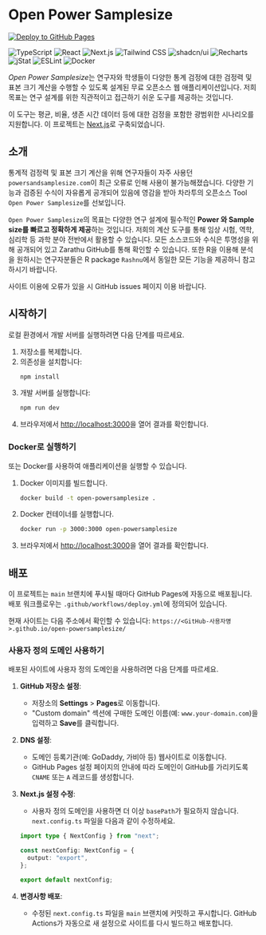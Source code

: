 # Open Power Samplesize

[![Deploy to GitHub Pages](https://github.com/zarathucorp/open-powersamplesize/actions/workflows/deploy.yml/badge.svg)](https://github.com/zarathucorp/open-powersamplesize/actions/workflows/deploy.yml)

<p align="left">
  <img src="https://img.shields.io/badge/TypeScript-007ACC?style=flat-square&logo=typescript&logoColor=white" alt="TypeScript"/>
  <img src="https://img.shields.io/badge/React-20232A?style=flat-square&logo=react&logoColor=61DAFB" alt="React"/>
  <img src="https://img.shields.io/badge/Next.js-000000?style=flat-square&logo=nextdotjs&logoColor=white" alt="Next.js"/>
  <img src="https://img.shields.io/badge/Tailwind_CSS-38B2AC?style=flat-square&logo=tailwind-css&logoColor=white" alt="Tailwind CSS"/>
  <img src="https://img.shields.io/badge/shadcn%2Fui-000000?style=flat-square" alt="shadcn/ui"/>
  <img src="https://img.shields.io/badge/Recharts-B42424?style=flat-square" alt="Recharts"/>
  <img src="https://img.shields.io/badge/jStat-3B82F6?style=flat-square" alt="jStat"/>
  <img src="https://img.shields.io/badge/ESLint-4B3263?style=flat-square&logo=eslint&logoColor=white" alt="ESLint"/>
  <img src="https://img.shields.io/badge/Docker-2496ED?style=flat-square&logo=docker&logoColor=white" alt="Docker"/>
</p>

*Open Power Samplesize*는 연구자와 학생들이 다양한 통계 검정에 대한 검정력 및 표본 크기 계산을 수행할 수 있도록 설계된 무료 오픈소스 웹 애플리케이션입니다. 저희 목표는 연구 설계를 위한 직관적이고 접근하기 쉬운 도구를 제공하는 것입니다.

이 도구는 평균, 비율, 생존 시간 데이터 등에 대한 검정을 포함한 광범위한 시나리오를 지원합니다. 이 프로젝트는 [Next.js](https://nextjs.org)로 구축되었습니다.

## 소개

통계적 검정력 및 표본 크기 계산을 위해 연구자들이 자주 사용던 `powersandsamplesize.com`이 최근 오류로 인해 사용이 불가능해졌습니다. 다양한 기능과 검증된 수식이 자유롭게 공개되어 있음에 영감을 받아 차라투의 오픈소스 Tool `Open Power Samplesize`를 선보입니다.

`Open Power Samplesize`의 목표는 다양한 연구 설계에 필수적인 **Power 와 Sample size를 빠르고 정확하게 제공**하는 것입니다. 저희의 계산 도구를 통해 임상 시험, 역학, 심리학 등 과학 분야 전반에서 활용할 수 있습니다. 모든 소스코드와 수식은 투명성을 위해 공개되어 있고 Zarathu GitHub를 통해 확인할 수 있습니다. 또한 R을 이용해 분석을 원하시는 연구자분들은 R package `Rashnu`에서 동일한 모든 기능을 제공하니 참고하시기 바랍니다.

사이트 이용에 오류가 있을 시 GitHub issues 페이지 이용 바랍니다.

## 시작하기

로컬 환경에서 개발 서버를 실행하려면 다음 단계를 따르세요.

1.  저장소를 복제합니다.
2.  의존성을 설치합니다:
    ```bash
    npm install
    ```
3.  개발 서버를 실행합니다:
    ```bash
    npm run dev
    ```
4.  브라우저에서 [http://localhost:3000](http://localhost:3000)을 열어 결과를 확인합니다.

### Docker로 실행하기

또는 Docker를 사용하여 애플리케이션을 실행할 수 있습니다.

1.  Docker 이미지를 빌드합니다.
    ```bash
    docker build -t open-powersamplesize .
    ```
2.  Docker 컨테이너를 실행합니다.
    ```bash
    docker run -p 3000:3000 open-powersamplesize
    ```
3.  브라우저에서 [http://localhost:3000](http://localhost:3000)을 열어 결과를 확인합니다.

## 배포

이 프로젝트는 `main` 브랜치에 푸시될 때마다 GitHub Pages에 자동으로 배포됩니다. 배포 워크플로우는 `.github/workflows/deploy.yml`에 정의되어 있습니다.

현재 사이트는 다음 주소에서 확인할 수 있습니다:
`https://<GitHub-사용자명>.github.io/open-powersamplesize/`

### 사용자 정의 도메인 사용하기

배포된 사이트에 사용자 정의 도메인을 사용하려면 다음 단계를 따르세요.

1.  **GitHub 저장소 설정**:
    *   저장소의 **Settings** > **Pages**로 이동합니다.
    *   "Custom domain" 섹션에 구매한 도메인 이름(예: `www.your-domain.com`)을 입력하고 **Save**를 클릭합니다.

2.  **DNS 설정**:
    *   도메인 등록기관(예: GoDaddy, 가비아 등) 웹사이트로 이동합니다.
    *   GitHub Pages 설정 페이지의 안내에 따라 도메인이 GitHub를 가리키도록 `CNAME` 또는 `A` 레코드를 생성합니다.

3.  **Next.js 설정 수정**:
    *   사용자 정의 도메인을 사용하면 더 이상 `basePath`가 필요하지 않습니다. `next.config.ts` 파일을 다음과 같이 수정하세요.

    ```typescript
    import type { NextConfig } from "next";

    const nextConfig: NextConfig = {
      output: "export",
    };

    export default nextConfig;
    ```

4.  **변경사항 배포**:
    *   수정된 `next.config.ts` 파일을 `main` 브랜치에 커밋하고 푸시합니다. GitHub Actions가 자동으로 새 설정으로 사이트를 다시 빌드하고 배포합니다.
